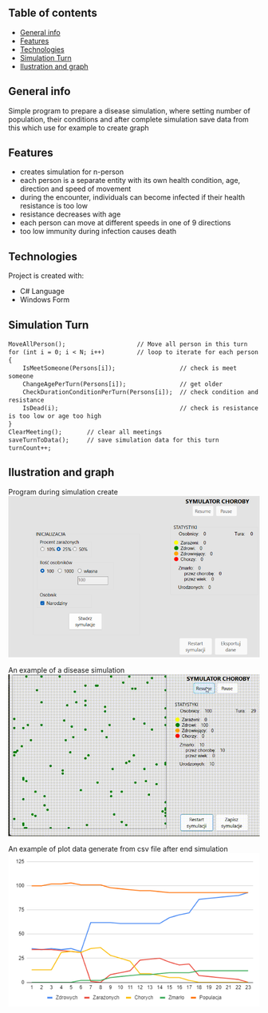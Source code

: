 ## Table of contents
* [General info](#general-info)
* [Features](#features)
* [Technologies](#technologies)
* [Simulation Turn](#simulation-turn)
* [Ilustration and graph](#Ilustration-and-graph)

## General info
Simple program to prepare a disease simulation, where setting number of population, their conditions and after complete simulation save data from this which use for example to create graph

## Features
* creates simulation for n-person
* each person is a separate entity with its own health condition, age, direction and speed of movement
* during the encounter, individuals can become infected if their health resistance is too low
* resistance decreases with age
* each person can move at different speeds in one of 9 directions
* too low immunity during infection causes death

## Technologies
Project is created with:
* C# Language
* Windows Form

## Simulation Turn
```
MoveAllPerson();                    // Move all person in this turn
for (int i = 0; i < N; i++)         // loop to iterate for each person
{
    IsMeetSomeone(Persons[i]);                  // check is meet someone
    ChangeAgePerTurn(Persons[i]);               // get older
    CheckDurationConditionPerTurn(Persons[i]);  // check condition and resistance 
    IsDead(i);                                  // check is resistance is too low or age too high
}
ClearMeeting();       // clear all meetings
saveTurnToData();     // save simulation data for this turn
turnCount++;
```


## Ilustration and graph
Program during simulation create
![Simulation UI](/UI.png?raw=true "Simulation UI")

An example of a disease simulation
![Simulation GIF](/simulation.gif?raw=true "Simulation GIF")

An example of plot data generate from csv file after end simulation
![Simulation Plot](/plot.png?raw=true "Simulation Plot")
